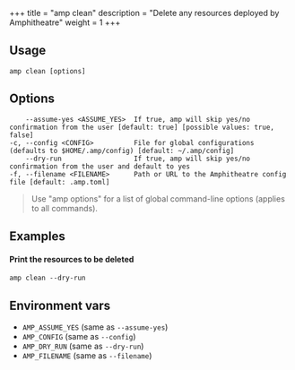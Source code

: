 +++
title = "amp clean"
description = "Delete any resources deployed by Amphitheatre"
weight = 1
+++

## Usage
```
amp clean [options]
```

## Options
```
    --assume-yes <ASSUME_YES>  If true, amp will skip yes/no confirmation from the user [default: true] [possible values: true, false]
-c, --config <CONFIG>          File for global configurations (defaults to $HOME/.amp/config) [default: ~/.amp/config]
    --dry-run                  If true, amp will skip yes/no confirmation from the user and default to yes
-f, --filename <FILENAME>      Path or URL to the Amphitheatre config file [default: .amp.toml]
```

> Use "amp options" for a list of global command-line options (applies to all commands).

## Examples

#### Print the resources to be deleted
```
amp clean --dry-run
```

## Environment vars

* `AMP_ASSUME_YES` (same as `--assume-yes`)
* `AMP_CONFIG` (same as `--config`)
* `AMP_DRY_RUN` (same as `--dry-run`)
* `AMP_FILENAME` (same as `--filename`)
